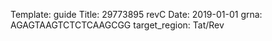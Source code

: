 Template: guide
Title: 29773895 revC
Date: 2019-01-01
grna: AGAGTAAGTCTCTCAAGCGG
target_region: Tat/Rev
